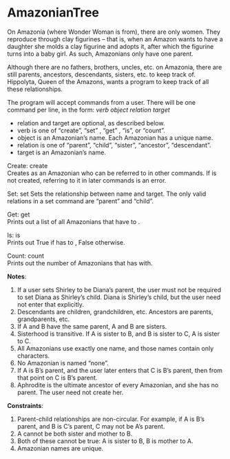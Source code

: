 # AmazonianTree

On Amazonia (where Wonder Woman is from), there are only women.  They reproduce through clay figurines – that is, when an Amazon wants to have a daughter she molds a clay figurine and adopts it, after which the figurine turns into a baby girl.  As such, Amazonians only have one parent.

Although there are no fathers, brothers, uncles, etc. on Amazonia, there are still parents, ancestors, descendants, sisters, etc. to keep track of.  Hippolyta, Queen of the Amazons, wants a program to keep track of all these relationships.

The program will accept commands from a user. There will be one command per line, in the form: *verb* *object* *relation* *target*
<ul>

<li> relation and target are optional, as described below.</li>
<li> verb is one of “create”, “set” , “get” , “is”, or “count”.</li>
<li> object is an Amazonian’s name.  Each Amazonian has a unique name.</li>
<li> relation is one of “parent”, “child”, “sister”, “ancestor”, “descendant”.</li>
<li> target is an Amazonian’s name.</li>


</ul>



Create: create <name>	
     Creates <name> as an Amazonian who can be referred to in other commands.  If <name> is not created, referring to it in later commands is an error.


Set: set <name> <relation> <target>	
    Sets the relationship between name and target.  The only valid relations in a set command are “parent” and “child”.

Get: get <name> <relation>	
     Prints out a list of all Amazonians that have <relation> to <name>.

Is: is <name> <relation> <target>	
     Prints out True if <name> has <relation> to <target>, False otherwise.

Count: count <name> <relation>	
     Prints out the number of Amazonians that <name> has <relation> with.


<b>Notes</b>:
1.	If a user sets Shirley to be Diana’s parent, the user must not be required to set Diana as Shirley’s child.  Diana is Shirley’s child, but the user need not enter that explicitly.
2.	Descendants are children, grandchildren, etc.  Ancestors are parents, grandparents, etc.
3.	If A and B have the same parent, A and B are sisters.
4.	Sisterhood is transitive.  If A is sister to B, and B is sister to C, A is sister to C.
5.	All Amazonians use exactly one name, and those names contain only characters.
6.	No Amazonian is named “none”.
7.	If A is B’s parent, and the user later enters that C is B’s parent, then from that point on C is B’s parent.
8.	Aphrodite is the ultimate ancestor of every Amazonian, and she has no parent.  The user need not create her.

<b>Constraints</b>:
1.	Parent-child relationships are non-circular.  For example, if A is B’s parent, and B is C’s parent, C may not be A’s parent.
2.	A cannot be both sister and mother to B.
3.	Both of these cannot be true: A is sister to B, B is mother to A.
4.	Amazonian names are unique.
